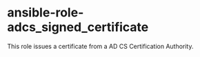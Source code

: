 # ansible-role-adcs_signed_certificate
This role issues a certificate from a AD CS Certification Authority.
